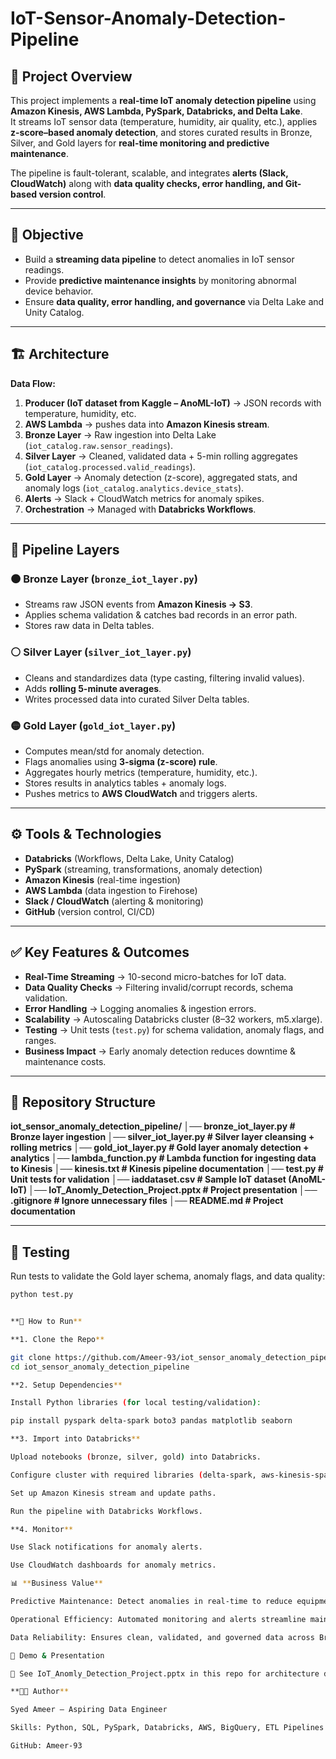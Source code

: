 # IoT-Sensor-Anomaly-Detection-Pipeline


## 📌 Project Overview  
This project implements a **real-time IoT anomaly detection pipeline** using **Amazon Kinesis, AWS Lambda, PySpark, Databricks, and Delta Lake**.  
It streams IoT sensor data (temperature, humidity, air quality, etc.), applies **z-score–based anomaly detection**, and stores curated results in Bronze, Silver, and Gold layers for **real-time monitoring and predictive maintenance**.  

The pipeline is fault-tolerant, scalable, and integrates **alerts (Slack, CloudWatch)** along with **data quality checks, error handling, and Git-based version control**.  

---

## 🎯 Objective  
- Build a **streaming data pipeline** to detect anomalies in IoT sensor readings.  
- Provide **predictive maintenance insights** by monitoring abnormal device behavior.  
- Ensure **data quality, error handling, and governance** via Delta Lake and Unity Catalog.  

---

## 🏗️ Architecture  

**Data Flow:**  
1. **Producer (IoT dataset from Kaggle – AnoML-IoT)** → JSON records with temperature, humidity, etc.  
2. **AWS Lambda** → pushes data into **Amazon Kinesis stream**.  
3. **Bronze Layer** → Raw ingestion into Delta Lake (`iot_catalog.raw.sensor_readings`).  
4. **Silver Layer** → Cleaned, validated data + 5-min rolling aggregates (`iot_catalog.processed.valid_readings`).  
5. **Gold Layer** → Anomaly detection (z-score), aggregated stats, and anomaly logs (`iot_catalog.analytics.device_stats`).  
6. **Alerts** → Slack + CloudWatch metrics for anomaly spikes.  
7. **Orchestration** → Managed with **Databricks Workflows**.  

---

## 🔄 Pipeline Layers  

### 🟤 Bronze Layer (`bronze_iot_layer.py`)  
- Streams raw JSON events from **Amazon Kinesis → S3**.  
- Applies schema validation & catches bad records in an error path.  
- Stores raw data in Delta tables.  

### ⚪ Silver Layer (`silver_iot_layer.py`)  
- Cleans and standardizes data (type casting, filtering invalid values).  
- Adds **rolling 5-minute averages**.  
- Writes processed data into curated Silver Delta tables.  

### 🟡 Gold Layer (`gold_iot_layer.py`)  
- Computes mean/std for anomaly detection.  
- Flags anomalies using **3-sigma (z-score) rule**.  
- Aggregates hourly metrics (temperature, humidity, etc.).  
- Stores results in analytics tables + anomaly logs.  
- Pushes metrics to **AWS CloudWatch** and triggers alerts.  

---

## ⚙️ Tools & Technologies  
- **Databricks** (Workflows, Delta Lake, Unity Catalog)  
- **PySpark** (streaming, transformations, anomaly detection)  
- **Amazon Kinesis** (real-time ingestion)  
- **AWS Lambda** (data ingestion to Firehose)  
- **Slack / CloudWatch** (alerting & monitoring)  
- **GitHub** (version control, CI/CD)  

---

## ✅ Key Features & Outcomes  
- **Real-Time Streaming** → 10-second micro-batches for IoT data.  
- **Data Quality Checks** → Filtering invalid/corrupt records, schema validation.  
- **Error Handling** → Logging anomalies & ingestion errors.  
- **Scalability** → Autoscaling Databricks cluster (8–32 workers, m5.xlarge).  
- **Testing** → Unit tests (`test.py`) for schema validation, anomaly flags, and ranges.  
- **Business Impact** → Early anomaly detection reduces downtime & maintenance costs.  

---

## 📂 Repository Structure  

**iot_sensor_anomaly_detection_pipeline/
│── bronze_iot_layer.py # Bronze layer ingestion
│── silver_iot_layer.py # Silver layer cleansing + rolling metrics
│── gold_iot_layer.py # Gold layer anomaly detection + analytics
│── lambda_function.py # Lambda function for ingesting data to Kinesis
│── kinesis.txt # Kinesis pipeline documentation
│── test.py # Unit tests for validation
│── iaddataset.csv # Sample IoT dataset (AnoML-IoT)
│── IoT_Anomly_Detection_Project.pptx # Project presentation
│── .gitignore # Ignore unnecessary files
│── README.md # Project documentation**



---

## 🧪 Testing  
Run tests to validate the Gold layer schema, anomaly flags, and data quality:  
```bash
python test.py


**🚀 How to Run**

**1. Clone the Repo**

git clone https://github.com/Ameer-93/iot_sensor_anomaly_detection_pipeline.git
cd iot_sensor_anomaly_detection_pipeline

**2. Setup Dependencies**

Install Python libraries (for local testing/validation):

pip install pyspark delta-spark boto3 pandas matplotlib seaborn

**3. Import into Databricks**

Upload notebooks (bronze, silver, gold) into Databricks.

Configure cluster with required libraries (delta-spark, aws-kinesis-spark).

Set up Amazon Kinesis stream and update paths.

Run the pipeline with Databricks Workflows.

**4. Monitor**

Use Slack notifications for anomaly alerts.

Use CloudWatch dashboards for anomaly metrics.

📊 **Business Value**

Predictive Maintenance: Detect anomalies in real-time to reduce equipment failures.

Operational Efficiency: Automated monitoring and alerts streamline maintenance.

Data Reliability: Ensures clean, validated, and governed data across Bronze–Silver–Gold layers.

🎥 Demo & Presentation

📌 See IoT_Anomly_Detection_Project.pptx in this repo for architecture diagrams, flow, and outcomes.

**👨‍💻 Author**

Syed Ameer – Aspiring Data Engineer

Skills: Python, SQL, PySpark, Databricks, AWS, BigQuery, ETL Pipelines

GitHub: Ameer-93 
